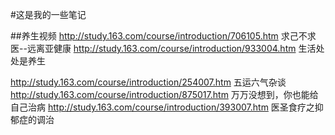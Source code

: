 #这是我的一些笔记

##养生视频
http://study.163.com/course/introduction/706105.htm  求己不求医--远离亚健康
http://study.163.com/course/introduction/933004.htm  生活处处是养生

http://study.163.com/course/introduction/254007.htm  五运六气杂谈
http://study.163.com/course/introduction/875017.htm  万万没想到，你也能给自己治病
http://study.163.com/course/introduction/393007.htm  医圣食疗之抑郁症的调治


